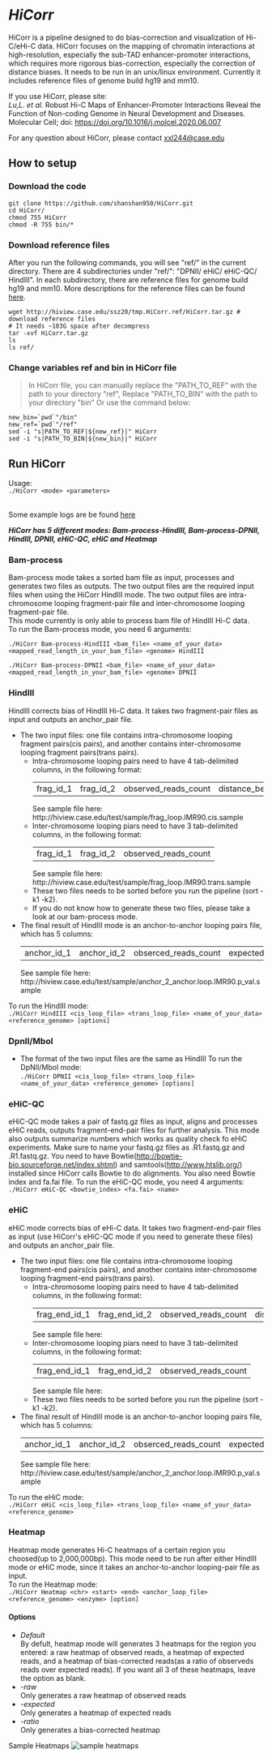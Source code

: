 # *HiCorr*
HiCorr is a pipeline designed to do bias-correction and visualization of Hi-C/eHi-C data. HiCorr focuses on the mapping of chromatin interactions at high-resolution, especially the sub-TAD enhancer-promoter interactions, which requires more rigorous bias-correction, especially the correction of distance biases. It needs to be run in an unix/linux environment. Currently it includes reference files of genome build hg19 and mm10.

If you use HiCorr, please site:<br/>
_Lu,L. et al._ Robust Hi-C Maps of Enhancer-Promoter Interactions Reveal the Function of Non-coding Genome in Neural Development and Diseases. Molecular Cell; doi: https://doi.org/10.1016/j.molcel.2020.06.007

For any question about HiCorr, please contact xxl244@case.edu

## How to setup
### Download the code
```
git clone https://github.com/shanshan950/HiCorr.git
cd HiCorr/
chmod 755 HiCorr
chmod -R 755 bin/*
```
### Download reference files
After you run the following commands, you will see "ref/" in the current directory. There are 4 subdirectories under "ref/": "DPNII/  eHiC/  eHiC-QC/  HindIII".
In each subdirectory, there are reference files for genome build hg19 and mm10. More descriptions for the reference files can be found [here](https://github.com/JinLabBioinfo/HiCorr/blob/master/documents/reference_file_description.md).
```
wget http://hiview.case.edu/ssz20/tmp.HiCorr.ref/HiCorr.tar.gz # download reference files 
# It needs ~103G space after decompress
tar -xvf HiCorr.tar.gz 
ls
ls ref/
```
### Change variables ref and bin in HiCorr file
> In HiCorr file, you can manually replace the "PATH_TO_REF" with the path to your directory "ref", Replace "PATH_TO_BIN" with the path to your directory "bin" 
> Or use the command below: 
```
new_bin=`pwd`"/bin" 
new_ref=`pwd`"/ref" 
sed -i "s|PATH_TO_REF|${new_ref}|" HiCorr
sed -i "s|PATH_TO_BIN|${new_bin}|" HiCorr
```

## Run HiCorr
Usage:<br/>
   ```./HiCorr <mode> <parameters>```
<br/>
<br/>

Some example logs are be found [here](https://github.com/shanshan950/Hi-C-data-preprocess/tree/master/documents)

**_HiCorr has 5 different modes: Bam-process-HindIII, Bam-process-DPNII, HindIII, DPNII, eHiC-QC, eHiC and Heatmap_**


### Bam-process
Bam-process mode takes a sorted bam file as input, processes and generates two files as outputs. The two output files are the required input files when using the HiCorr HindIII mode. The two output files are intra-chromosome looping fragment-pair file and inter-chromosome looping fragment-pair file. <br/>
This mode currently is only able to process bam file of HindIII Hi-C data. <br/>
To run the Bam-process mode, you need 6 arguments:
   
   ```./HiCorr Bam-process-HindIII <bam_file> <name_of_your_data> <mapped_read_length_in_your_bam_file> <genome> HindIII```
   
   ```./HiCorr Bam-process-DPNII <bam_file> <name_of_your_data> <mapped_read_length_in_your_bam_file> <genome> DPNII```


### HindIII
HindIII corrects bias of HindIII Hi-C data. It takes two fragment-pair files as input and outputs an anchor_pair file. <br/>
- The two input files: one file contains intra-chromosome looping fragment pairs(cis pairs), and another contains inter-chromosome looping fragment pairs(trans pairs).
   - Intra-chromosome looping pairs need to have 4 tab-delimited columns, in the following format:<br/>
       <table><tr><td>frag_id_1</td> <td>frag_id_2</td> <td>observed_reads_count</td> <td>distance_between_two_fragments</td></tr>  </table>
       See sample file here: http://hiview.case.edu/test/sample/frag_loop.IMR90.cis.sample
   - Inter-chromosome looping piars need to have 3 tab-delimited columns, in the following format:<br/>
      <table><tr><td>frag_id_1</td> <td>frag_id_2</td> <td>observed_reads_count</td> </tr>  </table>
        See sample file here: http://hiview.case.edu/test/sample/frag_loop.IMR90.trans.sample
   - These two files needs to be sorted before you run the pipeline (sort -k1 -k2).
   - If you do not know how to generate these two files, please take a look at our bam-process mode.
- The final result of HindIII mode is an anchor-to-anchor looping pairs file, which has 5 columns:<br/>
     <table><tr><td>anchor_id_1</td><td>anchor_id_2</td> <td>obserced_reads_count</td> <td>expected_reads_count</td> <td>p_value_ </td></tr></table>
   See sample file here: http://hiview.case.edu/test/sample/anchor_2_anchor.loop.IMR90.p_val.sample <br/>

To run the HindIII mode:<br/>
   ```./HiCorr HindIII <cis_loop_file> <trans_loop_file> <name_of_your_data> <reference_genome> [options]```
   
### DpnII/Mbol
- The format of the two input files are the same as HindIII
To run the DpNII/Mbol mode:<br/>
   ```./HiCorr DPNII <cis_loop_file> <trans_loop_file> <name_of_your_data> <reference_genome> [options]```

### eHiC-QC
eHiC-QC mode takes a pair of fastq.gz files as input, aligns and processes eHiC reads, outputs fragment-end-pair files for further analysis. This mode also outputs summarize numbers which works as quality check fo eHiC experiments.
Make sure to name your fastq.gz files as <name>.R1.fastq.gz and <name>.R1.fastq.gz.
You need to have Bowtie(http://bowtie-bio.sourceforge.net/index.shtml) and samtools(http://www.htslib.org/) installed since HiCorr calls Bowtie to do alignments.
You also need Bowtie index and fa.fai file.
To run the eHiC-QC mode, you need 4 arguments: <br/>
   ```./HiCorr eHiC-QC <bowtie_index> <fa.fai> <name>```
 
### eHiC
eHiC mode corrects bias of eHi-C data. It takes two fragment-end-pair files as input (use HiCorr's eHiC-QC mode if you need to generate these files) and outputs an anchor_pair file. <br/>
- The two input files: one file contains intra-chromosome looping fragment-end pairs(cis pairs), and another contains inter-chromosome looping fragment-end pairs(trans pairs).
   - Intra-chromosome looping pairs need to have 4 tab-delimited columns, in the following format:<br/>
       <table><tr><td>frag_end_id_1</td> <td>frag_end_id_2</td> <td>observed_reads_count</td> <td>distance_between_two_fragments</td></tr>  </table>
       See sample file here: 
   - Inter-chromosome looping piars need to have 3 tab-delimited columns, in the following format:<br/>
      <table><tr><td>frag_end_id_1</td> <td>frag_end_id_2</td> <td>observed_reads_count</td> </tr>  </table>
        See sample file here: 
   - These two files needs to be sorted before you run the pipeline (sort -k1 -k2).
- The final result of HindIII mode is an anchor-to-anchor looping pairs file, which has 5 columns:<br/>
     <table><tr><td>anchor_id_1</td><td>anchor_id_2</td> <td>obserced_reads_count</td> <td>expected_reads_count</td> <td>p_value_ </td></tr></table>
   See sample file here: http://hiview.case.edu/test/sample/anchor_2_anchor.loop.IMR90.p_val.sample <br/>
To run the eHiC mode:<br/>
   ```./HiCorr eHiC <cis_loop_file> <trans_loop_file> <name_of_your_data> <reference_genome>```
   
### Heatmap
Heatmap mode generates Hi-C heatmaps of a certain region you choosed(up to 2,000,000bp). This mode need to be run after either HindIII mode or eHiC mode, since it takes an anchor-to-anchor looping-pair file as input.
<br/>
To run the Heatmap mode: <br/>
   ```./HiCorr Heatmap <chr> <start> <end> <anchor_loop_file> <reference_genome> <enzyme> [option]```
#### Options
*  _Default_ <br/>
   By defult, heatmap mode will generates 3 heatmaps for the region you entered: a raw heatmap of observed reads, a heatmap of expected reads, and a heatmap of bias-corrected reads(as a ratio of observeds reads over expected reads). If you want all 3 of these heatmaps, leave the option as blank.
* _-raw_ <br/>
   Only generates a raw heatmap of observed reads
* _-expected_ <br/>
   Only generates a heatmap of expected reads
* _-ratio_ <br/>
   Only generates a bias-corrected heatmap

Sample Heatmaps
![sample heatmaps](http://hiview.case.edu/test/sample/sample_heatmap.PNG)
